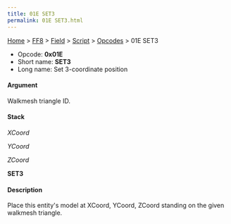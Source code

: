 ```yaml
---
title: 01E SET3
permalink: 01E SET3.html
---
```


[Home](../../../../Main%20Page.md) > [FF8](../../../../FF8.md) > [Field](../../../Field.md) > [Script](../../Script.md) > [Opcodes](../Opcodes.md) > 01E SET3

-   Opcode: **0x01E**
-   Short name: **SET3**
-   Long name: Set 3-coordinate position

#### Argument

Walkmesh triangle ID.

#### Stack

  
*XCoord*

*YCoord*

*ZCoord*

**SET3**

#### Description

Place this entity's model at XCoord, YCoord, ZCoord standing on the
given walkmesh triangle.
